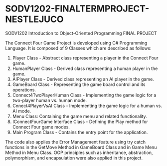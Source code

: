 # SODV1202-FINALTERMPROJECT-NESTLEJUCO
SODV1202 Introduction to Object-Oriented Programming FINAL PROJECT

The Connect Four Game Project is developed using C# Programming Language. It is composed of 9 Classes which are described as follows:
1. Player Class - Abstract class representing a player in the Connect Four game.
2. HumanPlayer Class - Derived class representing a human player in the game.
3. AIPlayer Class - Derived class representing an AI player in the game.
4. GameBoard Class - Representing the game board control and its operations.
5. Connect4TwoPlayerHuman Class - Implementing the game logic for a two-player human vs. human mode.
6. Cnnect4PlayerVsAI Class - Implementing the game logic for a human vs. AI mode.
7. Menu Class: Containing the game menu and related functionality.
8. IConnectFourGame Interface Class - Defining the Play method for Connect Four game modes.
9. Main Program Class - Contains the entry point for the application.

The code also applies the Error Management feature using try catch functions in the GetMove Method in GameBoard Class and in Game Menu Method in Menu Class.
OOP principles such as inheritance, abstraction, polymorphism, and encapsulation were also applied in this project.
